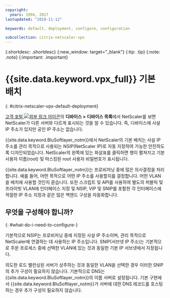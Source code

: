 ```yaml
---
copyright:
  years: 1994, 2017
lastupdated: "2018-11-12"

keywords: default, deployment, configure, configuration

subcollection: citrix-netscaler-vpx
---
```


{:shortdesc: .shortdesc}
{:new_window: target="_blank"}
{:tip: .tip}
{:note: .note}
{:important: .important}

# {{site.data.keyword.vpx_full}} 기본 배치
{: #citrix-netscaler-vpx-default-deployment}

[고객 포털 ![외부 링크 아이콘](../../icons/launch-glyph.svg "외부 링크 아이콘")](https://control.softlayer.com/)의 **디바이스 > 디바이스 목록**에서 NetScaler를 보면 NetScaler가 다른 서버와 다르게 표시되는 것을 알 수 있습니다. 즉, 디바이스에 사설 IP 주소가 있지만 공인 IP 주소는 없습니다.

{{site.data.keyword.BluSoftlayer_notm}}에서 NetScaler의 기본 배치는 사설 IP 주소를 관리 목적으로 사용되는 NSIP(NetScaler IP)로 자동 지정하여 가능한 안전하도록 디자인되었습니다. NetScaler의 왼쪽에 있는 화살표를 클릭하면 행이 펼쳐지고 기본 사용자 이름(root) 및 마스킹된 root 사용자 비밀번호가 표시됩니다.

{{site.data.keyword.BluSoftlayer_notm}}는 프로비저닝 중에 많은 의사결정을 처리합니다. 예를 들어, 어떤 목적으로 어떤 IP 주소를 사용할지를 결정합니다. 어떤 VLAN을 배치에 사용할 것인지 묻습니다. 또한 스크립트 및 API를 사용하여 별도의 퍼블릭 및 프라이빗 VLAN에 인터페이스 지정 및 NSIP, VIP 및 SNIP를 포함한 각 인터페이스에 적절한 IP 주소 지정과 같은 많은 백엔드 구성을 자동화합니다.

## 무엇을 구성해야 합니까?
{: #what-do-i-need-to-configure-}

기본적으로 NSIP는 프로비저닝 중에 지정된 사설 IP 주소이며, 관리 목적으로 NetScaler에 연결하는 데 사용하는 IP 주소입니다. SNIP(서브넷 IP 주소)는 기본적으로 주문 프로세스 중에 선택한 VLAN에 있는 것과 동일한 기본 IP 서브넷에서 지정됩니다.

의도한 로드 밸런싱된 서버가 상주하는 것과 동일한 VLAN을 선택한 경우 이러한 SNIP의 추가 구성이 필요하지 않습니다. 기본적으로 DNS는 {{site.data.keyword.BluSoftlayer_notm}}의 이름 서버로 설정됩니다. 기본 구현에서 {{site.data.keyword.BluSoftlayer_notm}}가 서버에 대한 DNS 레코드를 호스팅하는 경우 추가 구성이 필요하지 않습니다.
